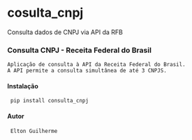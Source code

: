 # cosulta_cnpj
Consulta dados de CNPJ via API da RFB

### Consulta CNPJ - Receita Federal do Brasil

    Aplicação de consulta à API da Receita Federal do Brasil.
    A API permite a consulta simultânea de até 3 CNPJS.

#### Instalação 
     pip install consulta_cnpj

#### Autor
     Elton Guilherme
